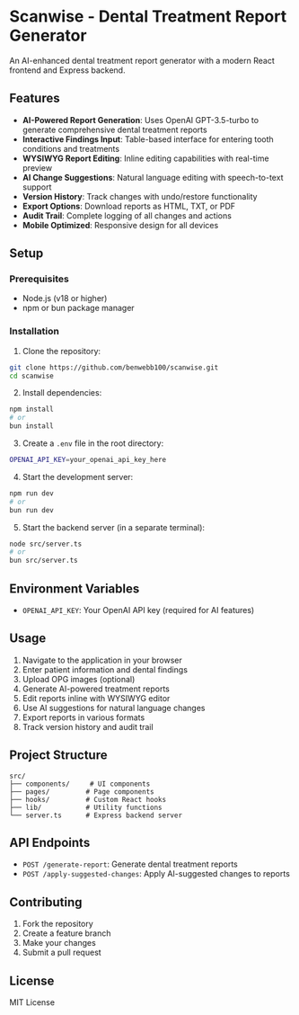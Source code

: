 # Scanwise - Dental Treatment Report Generator

An AI-enhanced dental treatment report generator with a modern React frontend and Express backend.

## Features

- **AI-Powered Report Generation**: Uses OpenAI GPT-3.5-turbo to generate comprehensive dental treatment reports
- **Interactive Findings Input**: Table-based interface for entering tooth conditions and treatments
- **WYSIWYG Report Editing**: Inline editing capabilities with real-time preview
- **AI Change Suggestions**: Natural language editing with speech-to-text support
- **Version History**: Track changes with undo/restore functionality
- **Export Options**: Download reports as HTML, TXT, or PDF
- **Audit Trail**: Complete logging of all changes and actions
- **Mobile Optimized**: Responsive design for all devices

## Setup

### Prerequisites

- Node.js (v18 or higher)
- npm or bun package manager

### Installation

1. Clone the repository:
```bash
git clone https://github.com/benwebb100/scanwise.git
cd scanwise
```

2. Install dependencies:
```bash
npm install
# or
bun install
```

3. Create a `.env` file in the root directory:
```bash
OPENAI_API_KEY=your_openai_api_key_here
```

4. Start the development server:
```bash
npm run dev
# or
bun run dev
```

5. Start the backend server (in a separate terminal):
```bash
node src/server.ts
# or
bun src/server.ts
```

## Environment Variables

- `OPENAI_API_KEY`: Your OpenAI API key (required for AI features)

## Usage

1. Navigate to the application in your browser
2. Enter patient information and dental findings
3. Upload OPG images (optional)
4. Generate AI-powered treatment reports
5. Edit reports inline with WYSIWYG editor
6. Use AI suggestions for natural language changes
7. Export reports in various formats
8. Track version history and audit trail

## Project Structure

```
src/
├── components/     # UI components
├── pages/         # Page components
├── hooks/         # Custom React hooks
├── lib/           # Utility functions
└── server.ts      # Express backend server
```

## API Endpoints

- `POST /generate-report`: Generate dental treatment reports
- `POST /apply-suggested-changes`: Apply AI-suggested changes to reports

## Contributing

1. Fork the repository
2. Create a feature branch
3. Make your changes
4. Submit a pull request

## License

MIT License
